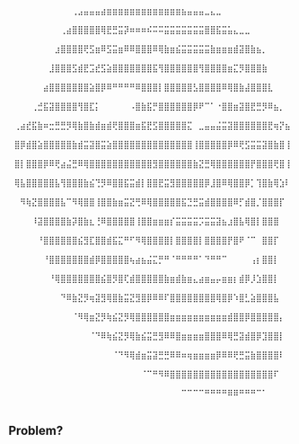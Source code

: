 

⠀⠀⠀⠀⠀⠀⠀⠀⠀⠀⠀⢀⣠⣤⣤⣤⣴⣶⣶⣶⣶⣶⣶⣶⣶⣶⣶⣶⣶⣶⣦⣤⣤⣤⣀⣄⣀⠀⠀⠀⠀⠀⠀⠀⠀⠀⠀⠀⠀⠀
⠀⠀⠀⠀⠀⠀⠀⠀⠀⢀⣴⣿⣿⣿⣿⣿⢿⣟⣛⣭⡽⠶⠶⠶⠮⠭⠭⣭⣭⣭⣭⣭⣭⣭⣿⣿⣯⣭⣥⣄⣀⣀⠀⠀⠀⠀⠀⠀⠀⠀
⠀⠀⠀⠀⠀⠀⠀⠀⣰⣿⣿⣿⣿⢟⣫⣶⠿⣫⣭⣶⠿⠿⣿⣿⣿⠿⢿⣷⣶⣮⣭⣭⣭⣭⣭⣷⣶⣶⣶⣾⣽⣿⣷⣦⡀⠀⠀⠀⠀⠀
⠀⠀⠀⠀⠀⠀⠀⣸⣿⣿⣿⣫⣾⣟⣩⣞⣫⣵⣿⣿⣿⣿⣿⣿⣿⣯⢻⣿⣿⣿⣿⣿⣿⢻⣿⣿⣿⣿⣶⣍⡻⣿⣿⣿⣷⠀⠀⠀⠀⠀
⠀⠀⠀⠀⠀⠀⣴⣿⣿⣿⣿⣿⣿⣿⣵⣿⡿⠿⠛⠛⠛⠛⠿⣿⣿⣿⡇⣿⣿⣿⣿⣿⣣⣿⣿⣿⣿⠿⢿⣿⣷⣼⣿⣿⣿⣇⠀⠀⠀⠀
⠀⠀⠀⠀⢀⣚⣯⣽⣿⣿⣿⣿⢻⣿⣏⡅⠀⠀⠀⠀⠀⠠⣿⣷⣯⡛⣿⣿⣿⣿⣿⣿⡿⠟⠉⠁⠐⣿⣿⣶⣽⣿⣟⣛⡻⠿⣦⡀⠀⠀
⠀⢀⣴⣞⣯⣷⠶⣒⣛⣛⡻⢿⣷⣿⣷⣾⣶⣾⢟⣿⣿⣿⣶⣯⣟⣫⣿⣿⣿⣿⣿⣍⠀⣀⣤⣤⣬⣭⣽⣿⣿⣿⣿⣿⣿⣟⢶⡝⣦⠀
⠀⣿⡿⣾⣿⣵⣿⣿⣿⣿⣿⣷⣾⣭⣽⣿⣭⣵⣿⣿⣿⣿⣿⣿⣿⣿⣿⣿⣿⣿⣿⣿⢸⣿⣿⣿⣿⣿⡿⠿⢟⣫⣭⣭⣽⣿⣷⣿⢸⠀
⠀⣿⡇⣿⣿⣿⡿⠿⢟⣴⣬⣛⠿⢿⣿⣿⣿⣿⣿⣿⣿⣿⣿⣿⣿⣻⣿⣿⣿⣿⣿⣿⣷⣝⣛⢿⣿⣿⣿⣿⣿⣿⡟⣿⣿⣿⢟⣿⢸⠀
⠀⢿⣧⣿⣿⣿⣿⣿⣧⢻⣿⣿⣿⣷⣮⢙⡻⠿⣿⣿⣯⣭⣾⡇⣿⣿⣟⣭⣻⣿⣿⣿⣿⣿⡿⣸⣿⠿⢿⣿⣿⡿⡁⢹⣿⣷⢿⣱⠇⠀
⠀⠀⠻⢷⣝⣿⣿⣿⣿⣧⠉⠻⢿⣿⣿⢸⣿⣿⣷⣶⣭⣝⢛⠿⢿⣿⣿⣿⣿⣿⣯⣙⣛⣭⣾⣿⣿⣿⣿⠿⡋⣾⣿⡈⣿⣿⣿⡏⠀⠀
⠀⠀⠀⠀⠸⣽⣿⣿⣿⣿⣷⡽⣿⣷⣆⢘⠿⣿⣿⣿⣿⣿⢸⣿⣿⣶⣶⣶⡎⣭⣭⣭⣭⡩⣭⣭⣽⣦⣰⣿⣧⢿⣿⡇⣿⣿⣿⠀⠀⠀
⠀⠀⠀⠀⠀⠘⣿⣿⣿⣿⣿⣿⣮⣻⣏⣿⣿⣾⣯⣍⠛⠋⠻⢿⣿⣿⣿⣿⡇⣿⣿⣿⣿⡇⣿⣿⣿⣿⡟⣿⠟⠈⠉⠀⣿⣿⡏⠀⠀⠀
⠀⠀⠀⠀⠀⠀⠘⣿⣿⣿⣿⣿⣿⣿⣾⡿⣿⣿⣿⣿⣿⢦⣴⣦⣬⣍⡛⠛⠈⠛⠛⠛⠛⠁⠙⠛⠛⠉⠀⠀⠀⠀⢠⡆⣿⣿⡇⠀⠀⠀
⠀⠀⠀⠀⠀⠀⠀⠘⢿⣿⣿⣿⣿⣿⣿⣿⣮⣿⡻⣿⢏⣾⣿⣿⣿⣿⣿⣷⣶⣾⣷⣶⣄⣴⣶⣤⡤⣶⣶⡆⣾⡿⡸⣱⣿⣿⡇⠀⠀⠀
⠀⠀⠀⠀⠀⠀⠀⠀⠀⠙⠿⣷⣝⡻⢶⣽⣻⢿⣿⣷⣭⣝⣻⣿⡿⠿⠿⠏⣿⣿⣿⣿⣿⣿⣿⣿⢿⣿⡿⠱⣿⣃⣵⣿⣿⣿⣧⠀⠀⠀
⠀⠀⠀⠀⠀⠀⠀⠀⠀⠀⠀⠈⠻⢿⣶⣝⡻⢷⣮⣝⡻⢿⣿⣿⣿⣿⣿⣿⣶⣶⣶⣶⣶⣶⣶⣶⣶⣶⣾⣿⣿⡿⣿⣿⣿⣿⣿⡄⠀⠀
⠀⠀⠀⠀⠀⠀⠀⠀⠀⠀⠀⠀⠀⠀⠈⠙⠿⢷⣮⣝⡻⢿⣷⣮⣭⣛⣻⠿⠿⣿⣶⣶⣶⣶⣿⣿⣿⠿⢿⣛⣽⣾⣿⡿⣹⣿⣿⡇⠀⠀
⠀⠀⠀⠀⠀⠀⠀⠀⠀⠀⠀⠀⠀⠀⠀⠀⠀⠀⠈⠙⠻⢿⣾⣶⣭⣽⣛⣛⠿⠿⠶⢶⣶⣶⣶⣶⡿⠿⠿⢟⣛⣭⣷⣿⣿⣿⣿⠇⠀⠀
⠀⠀⠀⠀⠀⠀⠀⠀⠀⠀⠀⠀⠀⠀⠀⠀⠀⠀⠀⠀⠀⠀⠀⠈⠉⠛⠻⠿⣿⣿⣿⣿⣿⣿⣿⣿⣿⣿⣿⣿⣿⣿⣿⣿⣿⣿⠏⠀⠀⠀
⠀⠀⠀⠀⠀⠀⠀⠀⠀⠀⠀⠀⠀⠀⠀⠀⠀⠀⠀⠀⠀⠀⠀⠀⠀⠀⠀⠀⠀⠀⠉⠉⠉⠉⠛⠛⠛⠛⠿⠿⠛⠛⠛⠉⠁⠀⠀⠀⠀⠀


## Problem?
<!--
**DanilPorkchop15/DanilPorkchop15** is a ✨ _special_ ✨ repository because its `README.md` (this file) appears on your GitHub profile.

Here are some ideas to get you started:

- 🔭 I’m currently working on ...
- 🌱 I’m currently learning ...
- 👯 I’m looking to collaborate on ...
- 🤔 I’m looking for help with ...
- 💬 Ask me about ...
- 📫 How to reach me: ...
- 😄 Pronouns: ...
- ⚡ Fun fact: ...
-->
